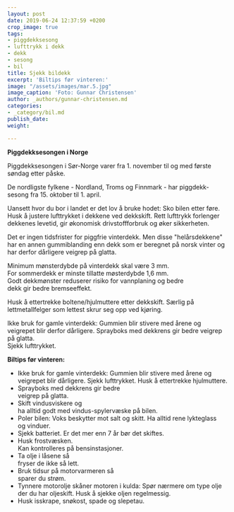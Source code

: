 ```yaml
---
layout: post
date: 2019-06-24 12:37:59 +0200
crop_image: true
tags:
- piggdekksesong
- lufttrykk i dekk
- dekk
- sesong
- bil
title: Sjekk bildekk
excerpt: 'Biltips før vinteren:'
image: "/assets/images/mar.5.jpg"
image_caption: 'Foto: Gunnar Christensen'
author: _authors/gunnar-christensen.md
categories:
- _category/bil.md
publish_date: 
weight: 

---
```

**Piggdekksesongen i Norge**

Piggdekksesongen i Sør-Norge varer fra 1. november til og med første søndag etter påske.

De nordligste fylkene - Nordland, Troms og Finnmark - har piggdekk-sesong fra 15. oktober til 1. april.

Uansett hvor du bor i landet er det lov å bruke hodet: Sko bilen etter føre. Husk å justere lufttrykket i dekkene ved dekkskift. Rett lufttrykk forlenger dekkenes levetid, gir økonomisk drivstoffforbruk og øker sikkerheten.

Det er ingen tidsfrister for piggfrie vinterdekk. Men disse "helårsdekkene" har en annen gummiblanding enn dekk som er beregnet på norsk vinter og har derfor dårligere veigrep på glatta.

Minimum mønsterdybde på vinterdekk skal være 3 mm.  
For sommerdekk er minste tillatte møsterdybde 1,6 mm.  
Godt dekkmønster reduserer risiko for vannplaning og bedre  
dekk gir bedre bremseeffekt.

Husk å ettertrekke boltene/hjulmuttere etter dekkskift. Særlig på lettmetallfelger som lettest skrur seg opp ved kjøring.

Ikke bruk for gamle vinterdekk: Gummien blir stivere med årene og veigrepet blir derfor dårligere. Sprayboks med dekkrens gir bedre veigrep på glatta.  
Sjekk lufttrykket.

**Biltips før vinteren:**

* Ikke bruk for gamle vinterdekk: Gummien blir stivere med årene og veigrepet blir dårligere. Sjekk lufttrykket. Husk å ettertrekke hjulmuttere.
* Sprayboks med dekkrens gir bedre  
  veigrep på glatta.
* Skift vindusviskere og  
  ha alltid godt med vindus-spylervæske på bilen.
* Poler bilen: Voks beskytter mot salt og skitt. Ha alltid rene lykteglass  
  og vinduer.
*  Sjekk batteriet. Er det mer enn 7 år bør det skiftes.
* Husk frostvæsken.  
  Kan kontrolleres på bensinstasjoner.
* Ta olje i låsene så  
  fryser de ikke så lett.
* Bruk tidsur på motorvarmeren så  
  sparer du strøm.
* Tynnere motorolje skåner motoren i kulda: Spør nærmere om type olje  
  der du har oljeskift. Husk å sjekke oljen regelmessig.
* Husk isskrape, snøkost, spade og slepetau.